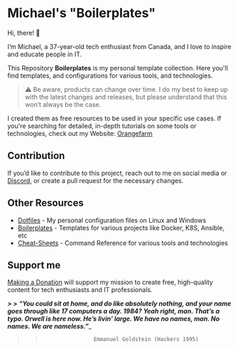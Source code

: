 # Michael's "Boilerplates"

Hi, there! 👋

I’m Michael, a 37-year-old tech enthusiast from Canada, and I love to inspire and educate people in IT.

This Repository **Boilerplates** is my personal template collection. Here you'll find templates, and configurations for various tools, and technologies.

> ⚠️ Be aware, products can change over time. I do my best to keep up with the latest changes and releases, but please understand that this won’t always be the case.

I created them as free resources to be used in your specific use cases. If you're searching for detailed, in-depth tutorials on some tools or technologies, check out my Website: [Orangefarm](https://discord.gg/nUFabsxxrW)

## [](https://github.com/ChristianLempa/boilerplates/tree/main#contribution)

## Contribution

If you’d like to contribute to this project, reach out to me on social media or [Discord](https://discord.gg/nUFabsxxrW), or create a pull request for the necessary changes.

## [](https://github.com/ChristianLempa/boilerplates/tree/main#other-resources)

## Other Resources

-   [Dotfiles](#) - My personal configuration files on Linux and Windows
-   [Boilerplates](#) - Templates for various projects like Docker, K8S, Ansible, etc
-   [Cheat-Sheets](#) - Command Reference for various tools and technologies

## Support me

[Making a Donation](https://home.orangefarm.ca/donate/) will support my mission to create free, high-quality content for tech enthusiasts and IT professionals.

_**> > “You could sit at home, and do like absolutely nothing, and your name goes through like 17 computers a day. 1984? Yeah right, man. That’s a typo. Orwell is here now. He’s livin’ large. We have no names, man. No names. We are nameless.”**__
> > 
> > 					Emmanuel Goldstein (Hackers 1995)